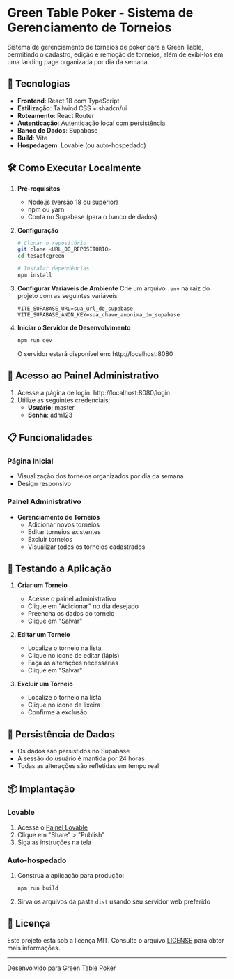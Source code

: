 # Green Table Poker - Sistema de Gerenciamento de Torneios

Sistema de gerenciamento de torneios de poker para a Green Table, permitindo o cadastro, edição e remoção de torneios, além de exibi-los em uma landing page organizada por dia da semana.

## 🚀 Tecnologias

- **Frontend**: React 18 com TypeScript
- **Estilização**: Tailwind CSS + shadcn/ui
- **Roteamento**: React Router
- **Autenticação**: Autenticação local com persistência
- **Banco de Dados**: Supabase
- **Build**: Vite
- **Hospedagem**: Lovable (ou auto-hospedado)

## 🛠️ Como Executar Localmente

1. **Pré-requisitos**
   - Node.js (versão 18 ou superior)
   - npm ou yarn
   - Conta no Supabase (para o banco de dados)

2. **Configuração**
   ```bash
   # Clonar o repositório
   git clone <URL_DO_REPOSITORIO>
   cd tesaofcgreen

   # Instalar dependências
   npm install
   ```

3. **Configurar Variáveis de Ambiente**
   Crie um arquivo `.env` na raiz do projeto com as seguintes variáveis:
   ```
   VITE_SUPABASE_URL=sua_url_do_supabase
   VITE_SUPABASE_ANON_KEY=sua_chave_anonima_do_supabase
   ```

4. **Iniciar o Servidor de Desenvolvimento**
   ```bash
   npm run dev
   ```
   O servidor estará disponível em: http://localhost:8080

## 🔐 Acesso ao Painel Administrativo

1. Acesse a página de login: http://localhost:8080/login
2. Utilize as seguintes credenciais:
   - **Usuário**: master
   - **Senha**: adm123

## 📋 Funcionalidades

### Página Inicial
- Visualização dos torneios organizados por dia da semana
- Design responsivo

### Painel Administrativo
- **Gerenciamento de Torneios**
  - Adicionar novos torneios
  - Editar torneios existentes
  - Excluir torneios
  - Visualizar todos os torneios cadastrados

## 🧪 Testando a Aplicação

1. **Criar um Torneio**
   - Acesse o painel administrativo
   - Clique em "Adicionar" no dia desejado
   - Preencha os dados do torneio
   - Clique em "Salvar"

2. **Editar um Torneio**
   - Localize o torneio na lista
   - Clique no ícone de editar (lápis)
   - Faça as alterações necessárias
   - Clique em "Salvar"

3. **Excluir um Torneio**
   - Localize o torneio na lista
   - Clique no ícone de lixeira
   - Confirme a exclusão

## 🔄 Persistência de Dados

- Os dados são persistidos no Supabase
- A sessão do usuário é mantida por 24 horas
- Todas as alterações são refletidas em tempo real

## 📦 Implantação

### Lovable
1. Acesse o [Painel Lovable](https://lovable.dev/projects/a45c5249-35fb-441a-ad71-6ec363f6b823)
2. Clique em "Share" > "Publish"
3. Siga as instruções na tela

### Auto-hospedado
1. Construa a aplicação para produção:
   ```bash
   npm run build
   ```
2. Sirva os arquivos da pasta `dist` usando seu servidor web preferido

## 📄 Licença

Este projeto está sob a licença MIT. Consulte o arquivo [LICENSE](LICENSE) para obter mais informações.

---

Desenvolvido para Green Table Poker
